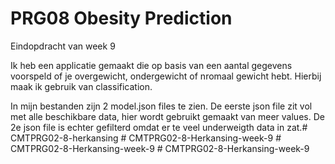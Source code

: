 # PRG08 Obesity Prediction
Eindopdracht van week 9

Ik heb een applicatie gemaakt die op basis van een aantal gegevens voorspeld of je overgewicht, ondergewicht of nromaal gewicht hebt.
Hierbij maak ik gebruik van classification.

In mijn bestanden zijn 2 model.json files te zien.
De eerste json file zit vol met alle beschikbare data, hier wordt gebruikt gemaakt van meer values.
De 2e json file is echter gefilterd omdat er te veel underweigth data in zat.#   C M T P R G 0 2 - 8 - h e r k a n s i n g  
 #   C M T P R G 0 2 - 8 - H e r k a n s i n g - w e e k - 9  
 #   C M T P R G 0 2 - 8 - H e r k a n s i n g - w e e k - 9  
 #   C M T P R G 0 2 - 8 - H e r k a n s i n g - w e e k - 9  
 